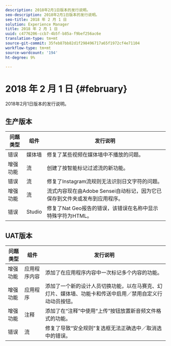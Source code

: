 ```yaml
---
description: 2018年2月1日版本的发行说明。
seo-description: 2018年2月1日版本的发行说明。
seo-title: 2018 年 2 月 1 日
solution: Experience Manager
title: 2018 年 2 月 1 日
uuid: c4776206-ccb7-4b5f-b85a-f9bef256ac6e
translation-type: tm+mt
source-git-commit: 35feb87bb82d1f298496717a65f1972cf4e71104
workflow-type: tm+mt
source-wordcount: '194'
ht-degree: 9%

---
```



# 2018 年 2 月 1 日 {#february}

2018年2月1日版本的发行说明。

## 生产版本

| **问题类型** | **组件** | **发行说明** |
|---|---|---|
| 错误 | 媒体墙 | 修复了某些视频在媒体墙中不播放的问题。 |
| 增强功能 | 流 | 创建了按智能标记过滤流的新功能。 |
| 错误 | 流 | 修复了Instagram流规则无法识别日文字符的问题。 |
| 增强功能 | 流 | 流式内容现在由Adobe Sensei自动标记，因为它已保存到文件夹或发布到应用程序。 |
| 错误 | Studio | 修复了Nat Geo报告的错误，该错误在名称中显示特殊字符为HTML。 |

## UAT版本

| **问题类型** | **组件** | **发行说明** |
|---|---|---|
| 增强功能 | 应用程序内容 | 添加了在应用程序内容中一次标记多个内容的功能。 |
| 增强功能 | 应用程序 | 添加了一个新的设计人员切换功能，以在马赛克、幻灯片、媒体墙、功能卡和传送中启用／禁用自定义行动动员按钮。 |
| 增强功能 | 注释 | 添加了在“注释”中使用“上传”按钮放置新音频文件格式的功能。 |
| 错误 | 流 | 修复了导致“安全规则”复选框无法正确选中／取消选中的错误。 |


